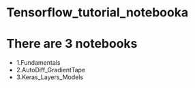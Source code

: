 # Tensorflow_tutorial_notebooka

# There are 3 notebooks 
* 1.Fundamentals
* 2.AutoDiff_GradientTape
* 3.Keras_Layers_Models
